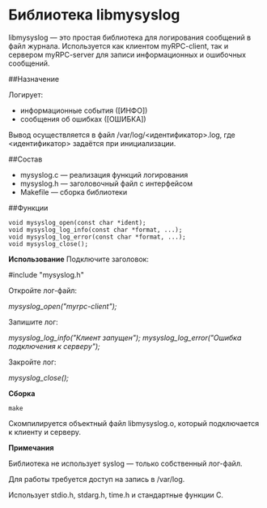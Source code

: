 # Библиотека libmysyslog

libmysyslog — это простая библиотека для логирования сообщений в файл журнала. Используется как клиентом myRPC-client, так и сервером myRPC-server для записи информационных и ошибочных сообщений.

##Назначение

Логирует:
- информационные события ([ИНФО])
- сообщения об ошибках ([ОШИБКА])

Вывод осуществляется в файл /var/log/<идентификатор>.log, где <идентификатор> задаётся при инициализации.

##Состав

- mysyslog.c — реализация функций логирования
- mysyslog.h — заголовочный файл с интерфейсом
- Makefile — сборка библиотеки

##Функции
```
void mysyslog_open(const char *ident);
void mysyslog_log_info(const char *format, ...);
void mysyslog_log_error(const char *format, ...);
void mysyslog_close();
```

**Использование**
Подключите заголовок:

#include "mysyslog.h"

Откройте лог-файл:

*mysyslog_open("myrpc-client");*


Запишите лог:

*mysyslog_log_info("Клиент запущен");*
*mysyslog_log_error("Ошибка подключения к серверу");*


Закройте лог:

*mysyslog_close();*

**Сборка**
```
make
```

Скомпилируется объектный файл libmysyslog.o, который подключается к клиенту и серверу.

**Примечания**

Библиотека не использует syslog — только собственный лог-файл.

Для работы требуется доступ на запись в /var/log.

Использует stdio.h, stdarg.h, time.h и стандартные функции C.
